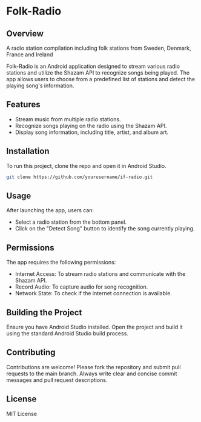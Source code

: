 # Folk-Radio

## Overview

A radio station compilation including folk stations from Sweden, Denmark, France and Ireland

Folk-Radio is an Android application designed to stream various radio stations and utilize the Shazam API to recognize songs being played. The app allows users to choose from a predefined list of stations and detect the playing song's information.

## Features
- Stream music from multiple radio stations.
- Recognize songs playing on the radio using the Shazam API.
- Display song information, including title, artist, and album art.

## Installation
To run this project, clone the repo and open it in Android Studio.

```bash
git clone https://github.com/yourusername/if-radio.git
```

## Usage
After launching the app, users can:
- Select a radio station from the bottom panel.
- Click on the "Detect Song" button to identify the song currently playing.

## Permissions
The app requires the following permissions:
- Internet Access: To stream radio stations and communicate with the Shazam API.
- Record Audio: To capture audio for song recognition.
- Network State: To check if the internet connection is available.

## Building the Project
Ensure you have Android Studio installed. Open the project and build it using the standard Android Studio build process.

## Contributing
Contributions are welcome! Please fork the repository and submit pull requests to the main branch. Always write clear and concise commit messages and pull request descriptions.

## License
MIT License

